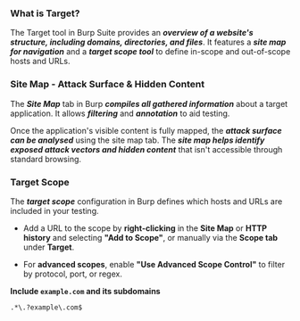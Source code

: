 ### What is Target?
The Target tool in Burp Suite provides an ***overview of a website's structure, including domains, directories, and files***. It features a ***site map for navigation*** and a ***target scope tool*** to define in-scope and out-of-scope hosts and URLs.

### Site Map - Attack Surface & Hidden Content
The ***Site Map*** tab in Burp ***compiles all gathered information*** about a target application. It allows ***filtering*** and ***annotation*** to aid testing. 

Once the application's visible content is fully mapped, the ***attack surface can be analysed*** using the site map tab. The ***site map helps identify exposed attack vectors and hidden content*** that isn't accessible through standard browsing.

### Target Scope
The ***target scope*** configuration in Burp defines which hosts and URLs are included in your testing.
- Add a URL to the scope by **right-clicking** in the **Site Map** or **HTTP history** and selecting **"Add to Scope"**, or manually via the **Scope tab** under **Target**.
    
- For **advanced scopes**, enable **"Use Advanced Scope Control"** to filter by protocol, port, or regex.

**Include `example.com` and its subdomains**
```
.*\.?example\.com$
```

